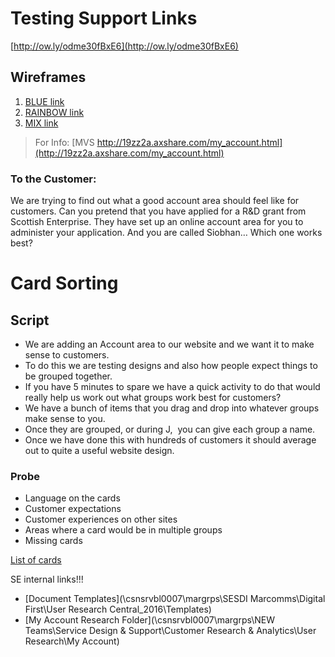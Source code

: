 # Testing Support Links  
[http://ow.ly/odme30fBxE6](http://ow.ly/odme30fBxE6)

## Wireframes
1. [BLUE link](http://ja2j4n.axshare.com/v1_-_my_account.html)
2. [RAINBOW link](http://ja2j4n.axshare.com/v2_-_my_account.html)
3. [MIX link](http://ja2j4n.axshare.com/v3_-_my_account.html)


> For Info: [MVS http://19zz2a.axshare.com/my_account.html](http://19zz2a.axshare.com/my_account.html)

### To the Customer:  
We are trying to find out what a good account area should feel like for customers.
Can you pretend that you have applied for a R&D grant from Scottish Enterprise. 
They have set up an online account area for you to administer your application.
And you are called Siobhan…
Which one works best?   

# Card Sorting 
## Script

* We are adding an Account area to our website and we want it to make sense to customers. 
* To do this we are testing designs and also how people expect things to be grouped together.
* If you have 5 minutes to spare we have a quick activity to do that would really help us work out what groups work best for customers?
* We have a bunch of items that you drag and drop into whatever groups make sense to you.
* Once they are grouped, or during J,  you can give each group a name. 
* Once we have done this with hundreds of customers it should average out to quite a useful website design. 

### Probe
* Language on the cards
* Customer expectations
* Customer experiences on other sites
* Areas where a card would be in multiple groups
* Missing cards

[List of cards](CARDS.md)

SE internal links!!!
* [Document Templates](\\csnsrvbl0007\margrps\SESDI Marcomms\Digital First\User Research Central_2016\Templates)
* [My Account Research Folder](\\csnsrvbl0007\margrps\NEW Teams\Service Design & Support\Customer Research & Analytics\User Research\My Account)

